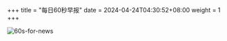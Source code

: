 +++
title = "每日60秒早报"
date = 2024-04-24T04:30:52+08:00
weight = 1
+++

![60s-for-news](/img/zaobao/zaobao.png "由 ALAPI 提供支持")
